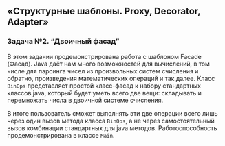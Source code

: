 ## «Структурные шаблоны. Proxy, Decorator, Adapter»
### Задача №2. “Двоичный фасад”

В этом задании продемонстрирована работа с шаблоном Facade (Фасад).
Java даёт нам много возможностей для вычислений, в том числе для парсинга чисел из произвольных систем счисления и обратно, произведения математических операций и так далее. Класс ```BinOps``` представляет простой класс-фасад к набору стандартных классов java, который будет уметь всего две вещи: складывать и перемножать числа в двоичной системе счисления.

В итоге пользователь сможет выполнять эти две операции всего лишь через один вызов метода класса ```BinOps```, а не через самостоятельный вызов комбинации стандартных для java методов. Работоспособность продемонстрирована в классе ```Main```.